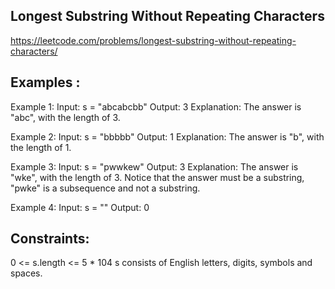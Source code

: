 ## Longest Substring Without Repeating Characters

https://leetcode.com/problems/longest-substring-without-repeating-characters/

## Examples :
Example 1:
Input: s = "abcabcbb"
Output: 3
Explanation: The answer is "abc", with the length of 3.

Example 2:
Input: s = "bbbbb"
Output: 1
Explanation: The answer is "b", with the length of 1.

Example 3:
Input: s = "pwwkew"
Output: 3
Explanation: The answer is "wke", with the length of 3.
Notice that the answer must be a substring, "pwke" is a subsequence and not a substring.

Example 4:
Input: s = ""
Output: 0
 
## Constraints:
0 <= s.length <= 5 * 104
s consists of English letters, digits, symbols and spaces.